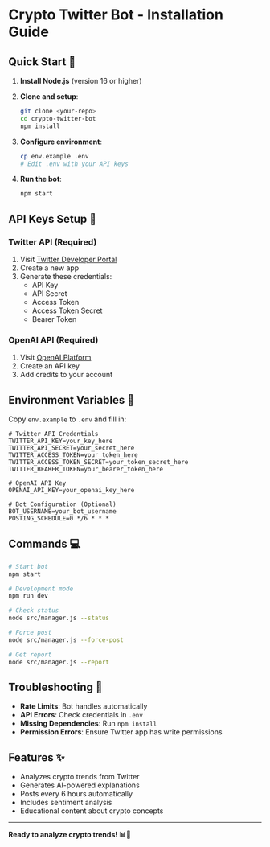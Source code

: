 # Crypto Twitter Bot - Installation Guide

## Quick Start 🚀

1. **Install Node.js** (version 16 or higher)
2. **Clone and setup**:
   ```bash
   git clone <your-repo>
   cd crypto-twitter-bot
   npm install
   ```

3. **Configure environment**:
   ```bash
   cp env.example .env
   # Edit .env with your API keys
   ```

4. **Run the bot**:
   ```bash
   npm start
   ```

## API Keys Setup 🔑

### Twitter API (Required)
1. Visit [Twitter Developer Portal](https://developer.twitter.com/)
2. Create a new app
3. Generate these credentials:
   - API Key
   - API Secret
   - Access Token
   - Access Token Secret
   - Bearer Token

### OpenAI API (Required)
1. Visit [OpenAI Platform](https://platform.openai.com/)
2. Create an API key
3. Add credits to your account

## Environment Variables 📝

Copy `env.example` to `.env` and fill in:

```env
# Twitter API Credentials
TWITTER_API_KEY=your_key_here
TWITTER_API_SECRET=your_secret_here
TWITTER_ACCESS_TOKEN=your_token_here
TWITTER_ACCESS_TOKEN_SECRET=your_token_secret_here
TWITTER_BEARER_TOKEN=your_bearer_token_here

# OpenAI API Key
OPENAI_API_KEY=your_openai_key_here

# Bot Configuration (Optional)
BOT_USERNAME=your_bot_username
POSTING_SCHEDULE=0 */6 * * *
```

## Commands 💻

```bash
# Start bot
npm start

# Development mode
npm run dev

# Check status
node src/manager.js --status

# Force post
node src/manager.js --force-post

# Get report
node src/manager.js --report
```

## Troubleshooting 🔧

- **Rate Limits**: Bot handles automatically
- **API Errors**: Check credentials in `.env`
- **Missing Dependencies**: Run `npm install`
- **Permission Errors**: Ensure Twitter app has write permissions

## Features ✨

- Analyzes crypto trends from Twitter
- Generates AI-powered explanations
- Posts every 6 hours automatically
- Includes sentiment analysis
- Educational content about crypto concepts

---

**Ready to analyze crypto trends! 📊🚀**
